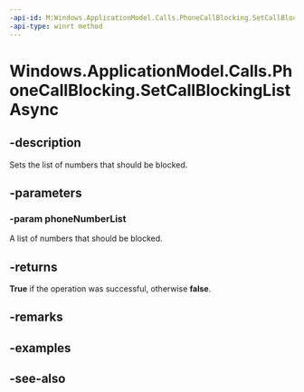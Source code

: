 ----api-id: M:Windows.ApplicationModel.Calls.PhoneCallBlocking.SetCallBlockingListAsync(Windows.Foundation.Collections.IIterable{System.String})
-api-type: winrt method
---<!-- Method syntaxpublic Windows.Foundation.IAsyncOperation<bool> SetCallBlockingListAsync(Windows.Foundation.Collections.IIterable<System.String> phoneNumberList)--># Windows.ApplicationModel.Calls.PhoneCallBlocking.SetCallBlockingListAsync## -descriptionSets the list of numbers that should be blocked.## -parameters### -param phoneNumberListA list of numbers that should be blocked.## -returns**True** if the operation was successful, otherwise **false**.## -remarks## -examples## -see-also